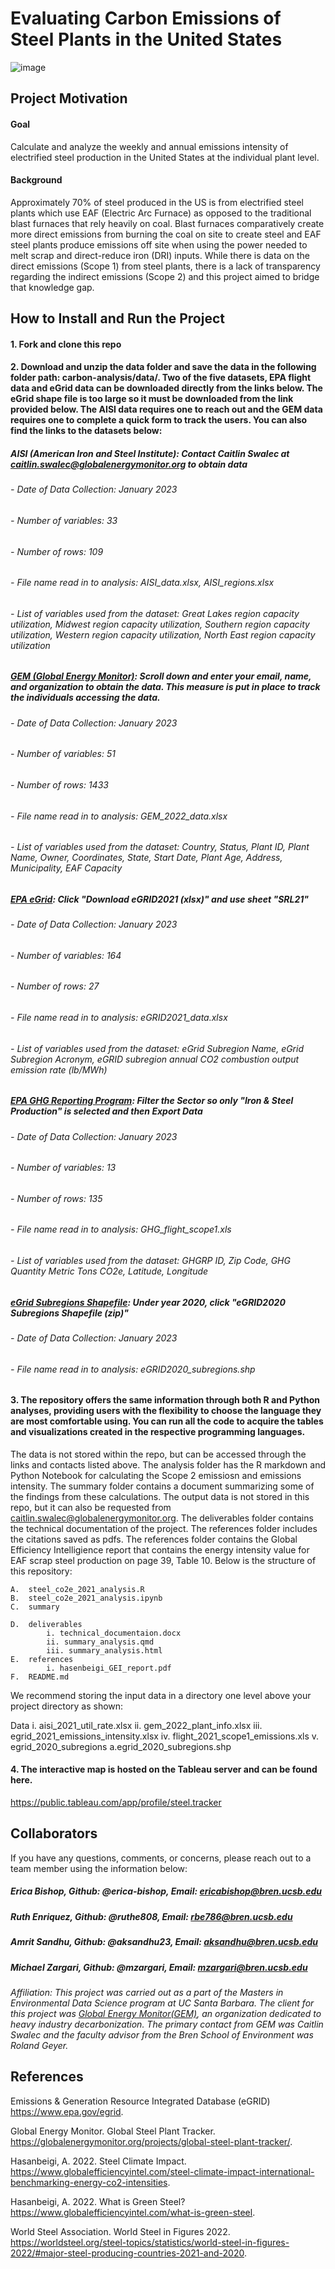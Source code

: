 # Evaluating Carbon Emissions of Steel Plants in the United States

![image](https://github.com/steeltracker/carbon-analysis/blob/main/steel-plants.jpg)

## Project Motivation
#### Goal
Calculate and analyze the weekly and annual emissions intensity of electrified steel production in the United States at the individual plant level. 
#### Background
Approximately 70% of steel produced in the US is from electrified steel plants which use EAF (Electric Arc Furnace) as opposed to the traditional blast furnaces that rely heavily on coal. Blast furnaces comparatively create more direct emissions from burning the coal on site to create steel and EAF steel plants produce emissions off site when using the power needed to melt scrap and direct-reduce iron (DRI) inputs. While there is data on the direct emissions (Scope 1) from steel plants, there is a lack of transparency regarding the indirect emissions (Scope 2) and this project aimed to bridge that knowledge gap. 

## How to Install and Run the Project
#### 1. Fork and clone this repo
#### 2. Download and unzip the data folder and save the data in the following folder path: carbon-analysis/data/. Two of the five datasets, EPA flight data and eGrid data can be downloaded directly from the links below. The eGrid shape file is too large so it must be downloaded from the link provided below. The AISI data requires one to reach out and the GEM data requires one to complete a quick form to track the users. You can also find the links to the datasets below:

##### AISI (American Iron and Steel Institute): Contact Caitlin Swalec at *caitlin.swalec@globalenergymonitor.org* to obtain data
###### - Date of Data Collection: January 2023
###### - Number of variables: 33
###### - Number of rows: 109
###### - File name read in to analysis: AISI_data.xlsx, AISI_regions.xlsx
###### - List of variables used from the dataset: Great Lakes region capacity utilization, Midwest region capacity utilization, Southern region capacity utilization, Western region capacity utilization, North East region capacity utilization

##### [GEM (Global Energy Monitor)](https://globalenergymonitor.org/projects/global-steel-plant-tracker/download-data/): Scroll down and enter your email, name, and organization to obtain the data. This measure is put in place to track the individuals accessing the data.
###### - Date of Data Collection: January 2023
###### - Number of variables: 51
###### - Number of rows: 1433
###### - File name read in to analysis: GEM_2022_data.xlsx
###### - List of variables used from the dataset: Country, Status, Plant ID, Plant Name, Owner, Coordinates, State, Start Date, Plant Age, Address, Municipality, EAF Capacity 

##### [EPA eGrid](https://www.epa.gov/egrid/download-data): Click "Download eGRID2021 (xlsx)" and use sheet "SRL21"
###### - Date of Data Collection: January 2023
###### - Number of variables: 164
###### - Number of rows: 27
###### - File name read in to analysis: eGRID2021_data.xlsx
###### - List of variables used from the dataset: eGrid Subregion Name, eGrid Subregion Acronym, eGRID subregion annual CO2 combustion output emission rate (lb/MWh)

##### [EPA GHG Reporting Program](https://ghgdata.epa.gov/ghgp/main.do#/facility/?q=Find%20a%20Facility%20or%20Location&st=&bs=&et=&fid=&sf=11001100&lowE=-20000&highE=23000000&g1=1&g2=0&g3=0&g4=0&g5=0&g6=0&g7=0&g8=0&g9=0&g10=0&g11=0&g12=0&s1=0&s2=0&s3=1&s4=0&s5=0&s6=0&s7=0&s8=0&s9=0&s10=0&s201=0&s202=0&s203=0&s204=0&s301=0&s302=0&s303=1&s304=0&s305=0&s306=0&s307=0&s401=0&s402=0&s403=0&s404=0&s405=0&s601=0&s602=0&s701=0&s702=0&s703=0&s704=0&s705=0&s706=0&s707=0&s708=0&s709=0&s710=0&s711=0&s801=0&s802=0&s803=0&s804=0&s805=0&s806=0&s807=0&s808=0&s809=0&s810=0&s901=0&s902=0&s903=0&s904=0&s905=0&s906=0&s907=0&s908=0&s909=0&s910=0&s911=0&si=&ss=&so=0&ds=E&yr=2021&tr=current&cyr=2021&ol=0&sl=0&rs=ALL): Filter the Sector so only "Iron & Steel Production" is selected and then Export Data 
###### - Date of Data Collection: January 2023
###### - Number of variables: 13
###### - Number of rows: 135
###### - File name read in to analysis: GHG_flight_scope1.xls
###### - List of variables used from the dataset: GHGRP ID, Zip Code, GHG Quantity Metric Tons CO2e, Latitude, Longitude

##### [eGrid Subregions Shapefile](https://www.epa.gov/egrid/egrid-mapping-files): Under year 2020, click "eGRID2020 Subregions Shapefile (zip)"
###### - Date of Data Collection: January 2023
###### - File name read in to analysis: eGRID2020_subregions.shp

#### 3. The repository offers the same information through both R and Python analyses, providing users with the flexibility to choose the language they are most comfortable using. You can run all the code to acquire the tables and visualizations created in the respective programming languages. 
The data is not stored within the repo, but can be accessed through the links and contacts listed above. The analysis folder has the R markdown and Python Notebook for calculating the Scope 2 emissiosn and emissions intensity. The summary folder contains a document summarizing some of the findings from these calculations. The output data is not stored in this repo, but it can also be requested from caitlin.swalec@globalenergymonitor.org. The deliverables folder contains the technical documentation of the project. The references folder includes the citations saved as pdfs. The references folder contains the Global Efficiency Intelligience report that contains the energy intensity value for EAF scrap steel production on page 39, Table 10. Below is the structure of this repository: 

	A.	steel_co2e_2021_analysis.R
	B. 	steel_co2e_2021_analysis.ipynb
	C.	summary

	D.	deliverables
			i. technical_documentaion.docx
			ii. summary_analysis.qmd
			iii. summary_analysis.html
	E.	references
			i. hasenbeigi_GEI_report.pdf
	F. 	README.md

We recommend storing the input data in a directory one level above your project directory as shown:

Data
	i. aisi_2021_util_rate.xlsx
	ii. gem_2022_plant_info.xlsx
	iii. egrid_2021_emissions_intensity.xlsx
	iv. flight_2021_scope1_emissions.xls
	v. egrid_2020_subregions
		a.egrid_2020_subregions.shp
	
#### 4. The interactive map is hosted on the Tableau server and can be found here.

https://public.tableau.com/app/profile/steel.tracker

## Collaborators 
If you have any questions, comments, or concerns, please reach out to a team member using the information below:

##### Erica Bishop,      Github: @erica-bishop,     Email: ericabishop@bren.ucsb.edu

##### Ruth Enriquez,     Github: @ruthe808,         Email: rbe786@bren.ucsb.edu

##### Amrit Sandhu,      Github: @aksandhu23,       Email: aksandhu@bren.ucsb.edu

##### Michael Zargari,   Github: @mzargari,         Email: mzargari@bren.ucsb.edu

*Affiliation: This project was carried out as a part of the Masters in Environmental Data Science program at UC Santa Barbara. The client for this project was [Global Energy Monitor(GEM)](https://globalenergymonitor.org/projects/global-steel-plant-tracker/), an organization dedicated to heavy industry decarbonization. The primary contact from GEM was Caitlin Swalec and the faculty advisor from the Bren School of Environment was Roland Geyer.*

## References 

Emissions & Generation Resource Integrated Database (eGRID) https://www.epa.gov/egrid.

Global Energy Monitor. Global Steel Plant Tracker. https://globalenergymonitor.org/projects/global-steel-plant-tracker/. 

Hasanbeigi, A. 2022. Steel Climate Impact. https://www.globalefficiencyintel.com/steel-climate-impact-international-benchmarking-energy-co2-intensities.

Hasanbeigi, A. 2022. What is Green Steel? https://www.globalefficiencyintel.com/what-is-green-steel. 

World Steel Association. World Steel in Figures 2022. https://worldsteel.org/steel-topics/statistics/world-steel-in-figures-2022/#major-steel-producing-countries-2021-and-2020.  

